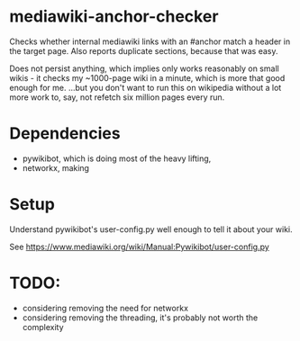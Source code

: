 # mediawiki-anchor-checker

Checks whether internal mediawiki links with an #anchor match a header in the target page. Also reports duplicate sections, because that was easy.

Does not persist anything, which implies only works reasonably on small wikis - it checks my ~1000-page wiki in a minute, which is more that good enough for me.
...but you don't want to run this on wikipedia without a lot more work to, say, not refetch six million pages every run.


# Dependencies

- pywikibot, which is doing most of the heavy lifting, 
- networkx, making 


# Setup

Understand pywikibot's user-config.py well enough to tell it about your wiki.

See https://www.mediawiki.org/wiki/Manual:Pywikibot/user-config.py


# TODO: 
- considering removing the need for networkx
- considering removing the threading, it's probably not worth the complexity
